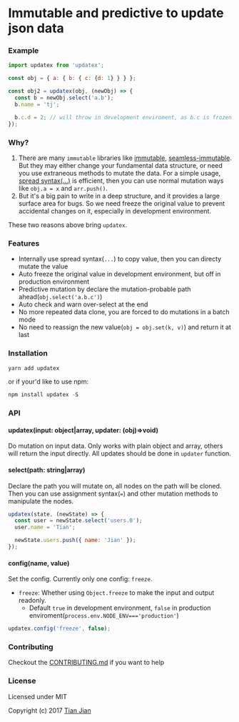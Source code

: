 Immutable and predictive to update json data
=================================

### Example
```js
import updatex from 'updatex';

const obj = { a: { b: { c: {d: 1} } } };

const obj2 = updatex(obj, (newObj) => {
  const b = newObj.select('a.b');
  b.name = 'tj';

  b.c.d = 2; // will throw in development enviroment, as b.c is frozen
});
```

### Why?
1. There are many `immutable` libraries like [immutable](https://www.npmjs.com/package/immutable), [seamless-immutable](https://www.npmjs.com/package/seamless-immutable). But they may either change your fundamental data structure, or need you use extraneous methods to mutate the data. For a simple usage, [spread syntax(...)](https://developer.mozilla.org/en-US/docs/Web/JavaScript/Reference/Operators/Spread_operator) is efficient, then you can use normal mutation ways like `obj.a = x` and `arr.push()`. 
2. But it's a big pain to write in a deep structure, and it provides a large surface area for bugs. So we need freeze the original value to prevent accidental changes on it, especially in development environment. 

These two reasons above bring `updatex`.

### Features
* Internally use spread syntax(`...`) to copy value, then you can directy mutate the value
* Auto freeze the original value in development environment, but off in production environment
* Predictive mutation by declare the mutation-probable path ahead(`obj.select('a.b.c')`)
* Auto check and warn over-select at the end
* No more repeated data clone, you are forced to do mutations in a batch mode
* No need to reassign the new value(`obj = obj.set(k, v)`) and return it at last

### Installation
```js
yarn add updatex
```
or if your'd like to use npm:
```js
npm install updatex -S
```

### API

#### updatex(input: object|array, updater: (obj)=>void)
Do mutation on input data. Only works with plain object and array, others will return the input directly. All updates should be done in `updater` function.

#### select(path: string|array)
Declare the path you will mutate on, all nodes on the path will be cloned. Then you can use assignment syntax(`=`) and other mutation methods to manipulate the nodes.
```js
updatex(state, (newState) => {
  const user = newState.select('users.0');
  user.name = 'Tian';

  newState.users.push({ name: 'Jian' });
});
```

#### config(name, value)
Set the config. Currently only one config: `freeze`. 
* `freeze`: Whether using `Object.freeze` to make the input and output readonly. 
  * Default `true` in development environment, `false` in production enviroment(`process.env.NODE_ENV==='production'`)
```js
updatex.config('freeze', false);
```

### Contributing
Checkout the [CONTRIBUTING.md](/CONTRIBUTING.md) if you want to help

### License
Licensed under MIT

Copyright (c) 2017 [Tian Jian](https://github.com/tianjianchn)

